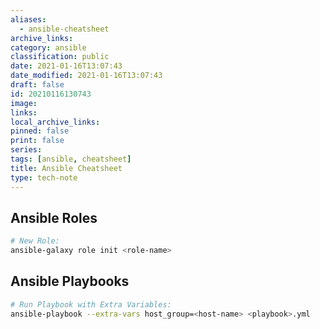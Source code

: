 ```yaml
---
aliases:
  - ansible-cheatsheet
archive_links: 
category: ansible
classification: public
date: 2021-01-16T13:07:43
date_modified: 2021-01-16T13:07:43
draft: false
id: 20210116130743
image: 
links: 
local_archive_links: 
pinned: false
print: false
series: 
tags: [ansible, cheatsheet]
title: Ansible Cheatsheet
type: tech-note
---
```


## Ansible Roles

```sh
# New Role:
ansible-galaxy role init <role-name>
```

## Ansible Playbooks

```sh
# Run Playbook with Extra Variables:
ansible-playbook --extra-vars host_group=<host-name> <playbook>.yml
```

